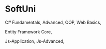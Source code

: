 # SoftUni

C# Fundamentals,
Advanced,
OOP,
Web Basics,

Entity Framework Core,

Js-Application,
Js-Advanced,
